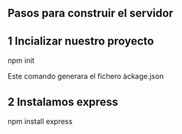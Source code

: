 ## Pasos para construir el servidor

## 1 Incializar nuestro proyecto
npm init

Este comando generara el fichero àckage.json

## 2 Instalamos express
npm install express